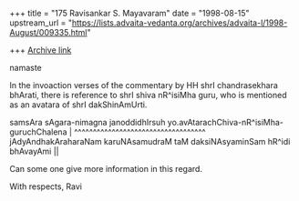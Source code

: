 +++
title = "175 Ravisankar S. Mayavaram"
date = "1998-08-15"
upstream_url = "https://lists.advaita-vedanta.org/archives/advaita-l/1998-August/009335.html"

+++
[Archive link](https://lists.advaita-vedanta.org/archives/advaita-l/1998-August/009335.html)

namaste

In the invoaction verses of the commentary by HH shrI
chandrasekhara bhArati, there is reference to shrI shiva
nR^isiMha guru, who is mentioned as an avatara of shrI
dakShinAmUrti.

 samsAra sAgara-nimagna janoddidhIrsuh
   yo.avAtarachChiva-nR^isiMha-guruchChalena |
^^^^^^^^^^^^^^^^^^^^^^^^^^^^^^^^^^^
 jAdyAndhakAraharaNam karuNAsamudraM
   taM daksiNAsyaminSam hR^idi bhAvayAmi ||

Can some one  give more information in this regard.


With respects,
Ravi


